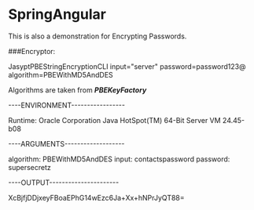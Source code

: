 # SpringAngular

This is also a demonstration for Encrypting Passwords.

###Encryptor:

JasyptPBEStringEncryptionCLI input="server" password=password123@ algorithm=PBEWithMD5AndDES

Algorithms are taken from **_PBEKeyFactory_**

----ENVIRONMENT-----------------

Runtime: Oracle Corporation Java HotSpot(TM) 64-Bit Server VM 24.45-b08



----ARGUMENTS-------------------

algorithm: PBEWithMD5AndDES
input: contactspassword
password: supersecretz



----OUTPUT----------------------

XcBjfjDDjxeyFBoaEPhG14wEzc6Ja+Xx+hNPrJyQT88=
